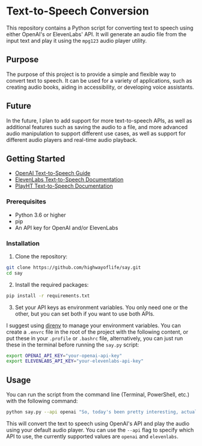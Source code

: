 # Text-to-Speech Conversion

This repository contains a Python script for converting text to speech using either OpenAI's or ElevenLabs' API. It will generate an audio file from the input text and play it using the `mpg123` audio player utility.

## Purpose

The purpose of this project is to provide a simple and flexible way to convert text to speech. It can be used for a variety of applications, such as creating audio books, aiding in accessibility, or developing voice assistants.

## Future

In the future, I plan to add support for more text-to-speech APIs, as well as additional features such as saving the audio to a file, and more advanced audio manipulation to support different use cases, as well as support for different audio players and real-time audio playback.

## Getting Started

- [OpenAI Text-to-Speech Guide](https://beta.openai.com/docs/guides/text-to-speech)
- [ElevenLabs Text-to-Speech Documentation](https://elevenlabs.io/docs/introduction)
- [PlayHT Text-to-Speech Documentation](https://docs.play.ht/reference/api-getting-started)

### Prerequisites

- Python 3.6 or higher
- pip
- An API key for OpenAI and/or ElevenLabs

### Installation

1. Clone the repository:

```bash
git clone https://github.com/highwayoflife/say.git
cd say
```

2. Install the required packages:

```bash
pip install -r requirements.txt
```

3. Set your API keys as environment variables. You only need one or the other, but you can set both if you want to use both APIs.

I suggest using [direnv](https://direnv.net/) to manage your environment variables. You can create a `.envrc` file in the root of the project with the following content, or put these in your `.profile` or `.bashrc` file, alternatively, you can just run these in the terminal before running the `say.py` script:

```bash
export OPENAI_API_KEY="your-openai-api-key"
export ELEVENLABS_API_KEY="your-elevenlabs-api-key"
```

## Usage
You can run the script from the command line (Terminal, PowerShell, etc.) with the following command:

```bash
python say.py --api openai "So, today's been pretty interesting, actually. I spent the morning catching up on some reading—lots of questions about various topics like science, history, and some really creative inquiries about art. Then, I had a chat with someone who needed help planning a birthday party for their cat, which was pretty adorable. Later on, I dived into a bit of brainstorming for a user who was writing a story and needed some ideas for plot twists. Right now, I'm here, having this conversation with you. How about you? How has your day been?"
```

This will convert the text to speech using OpenAI's API and play the audio using your default audio player.
You can use the `--api` flag to specify which API to use, the currently supported values are `openai` and `elevenlabs`.
